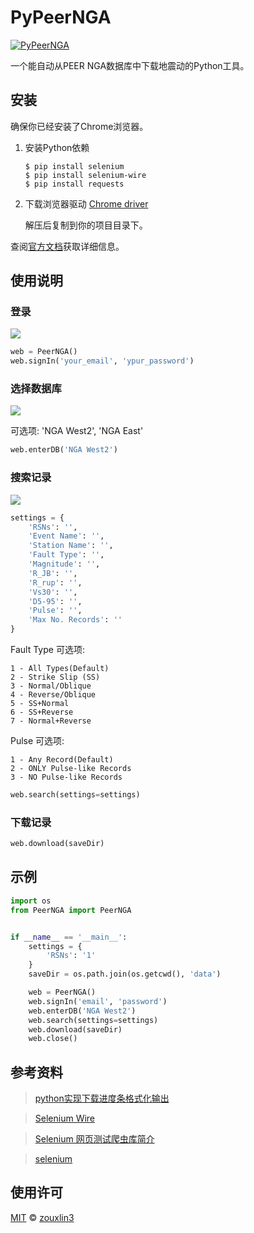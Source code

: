 # PyPeerNGA

[![PyPeerNGA](https://img.shields.io/badge/PyPeerNGA-IEM-brightgreen)](https://github.com/zouxlin3/PyPeerNGA)

一个能自动从PEER NGA数据库中下载地震动的Python工具。

## 安装

确保你已经安装了Chrome浏览器。

1. 安装Python依赖

    ```shell
    $ pip install selenium
    $ pip install selenium-wire
    $ pip install requests
    ```

2. 下载浏览器驱动 [Chrome driver](https://chromedriver.chromium.org/downloads) 

   解压后复制到你的项目目录下。

查阅[官方文档](https://pypi.org/project/selenium/)获取详细信息。

## 使用说明

### 登录

![](https://pic.zouxlin3.com/pic/blog/PyPeerNGA/1.png)

```python
web = PeerNGA()
web.signIn('your_email', 'ypur_password')
```

### 选择数据库

![](https://pic.zouxlin3.com/pic/blog/PyPeerNGA/2.png)

可选项: 'NGA West2', 'NGA East'

```python
web.enterDB('NGA West2')
```

### 搜索记录

![](https://pic.zouxlin3.com/pic/blog/PyPeerNGA/3.png)

```python
settings = {
    'RSNs': '',
    'Event Name': '',
    'Station Name': '',
    'Fault Type': '', 
    'Magnitude': '',
    'R_JB': '',
    'R_rup': '',
    'Vs30': '',
    'D5-95': '',
    'Pulse': '',
    'Max No. Records': ''
}
```

Fault Type 可选项:

    1 - All Types(Default)
    2 - Strike Slip (SS)
    3 - Normal/Oblique
    4 - Reverse/Oblique
    5 - SS+Normal
    6 - SS+Reverse
    7 - Normal+Reverse

Pulse 可选项:

    1 - Any Record(Default)
    2 - ONLY Pulse-like Records
    3 - NO Pulse-like Records

```python
web.search(settings=settings)
```

### 下载记录

```python
web.download(saveDir)
```

## 示例

```python
import os
from PeerNGA import PeerNGA


if __name__ == '__main__':
    settings = {
        'RSNs': '1'
    }
    saveDir = os.path.join(os.getcwd(), 'data')

    web = PeerNGA()
    web.signIn('email', 'password')
    web.enterDB('NGA West2')
    web.search(settings=settings)
    web.download(saveDir)
    web.close()
```

## 参考资料

> [python实现下载进度条格式化输出](https://blog.csdn.net/weixin_44001521/article/details/107732555)

> [Selenium Wire](https://github.com/wkeeling/selenium-wire)

> [Selenium 网页测试爬虫库简介](https://www.gairuo.com/p/python-selenium)

> [selenium](https://pypi.org/project/selenium/)

## 使用许可

[MIT](https://github.com/zouxlin3/PyPeerNGA/blob/master/license) © [zouxlin3](https://zouxlin3.com)
